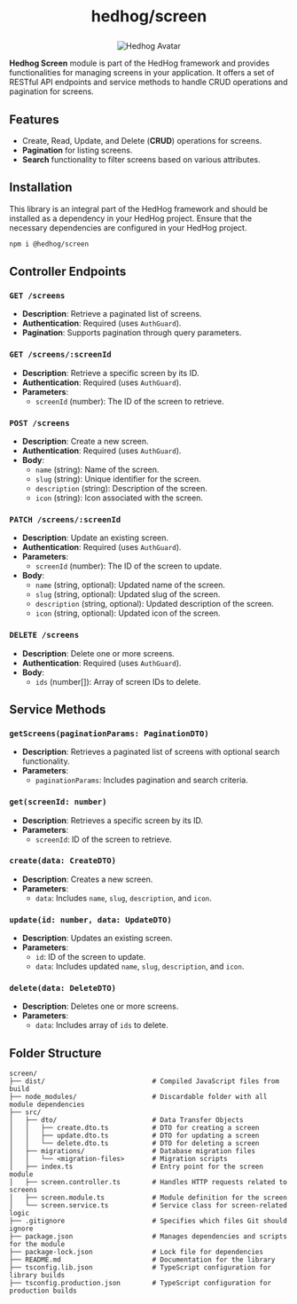 # <p align="center">hedhog/screen</p>

<p align="center">
  <img src="https://avatars.githubusercontent.com/u/177489127?s=200&v=4" alt="Hedhog Avatar" />
</p>

**Hedhog Screen** module is part of the HedHog framework and provides functionalities for managing screens in your application. It offers a set of RESTful API endpoints and service methods to handle CRUD operations and pagination for screens.

## Features

- Create, Read, Update, and Delete (**CRUD**) operations for screens.
- **Pagination** for listing screens.
- **Search** functionality to filter screens based on various attributes.

## Installation

This library is an integral part of the HedHog framework and should be installed as a dependency in your HedHog project. Ensure that the necessary dependencies are configured in your HedHog project.

```bash
npm i @hedhog/screen
```

## Controller Endpoints

### `GET /screens`

- **Description**: Retrieve a paginated list of screens.
- **Authentication**: Required (uses `AuthGuard`).
- **Pagination**: Supports pagination through query parameters.

### `GET /screens/:screenId`

- **Description**: Retrieve a specific screen by its ID.
- **Authentication**: Required (uses `AuthGuard`).
- **Parameters**:
  - `screenId` (number): The ID of the screen to retrieve.

### `POST /screens`

- **Description**: Create a new screen.
- **Authentication**: Required (uses `AuthGuard`).
- **Body**:
  - `name` (string): Name of the screen.
  - `slug` (string): Unique identifier for the screen.
  - `description` (string): Description of the screen.
  - `icon` (string): Icon associated with the screen.

### `PATCH /screens/:screenId`

- **Description**: Update an existing screen.
- **Authentication**: Required (uses `AuthGuard`).
- **Parameters**:
  - `screenId` (number): The ID of the screen to update.
- **Body**:
  - `name` (string, optional): Updated name of the screen.
  - `slug` (string, optional): Updated slug of the screen.
  - `description` (string, optional): Updated description of the screen.
  - `icon` (string, optional): Updated icon of the screen.

### `DELETE /screens`

- **Description**: Delete one or more screens.
- **Authentication**: Required (uses `AuthGuard`).
- **Body**:
  - `ids` (number[]): Array of screen IDs to delete.

## Service Methods

### `getScreens(paginationParams: PaginationDTO)`

- **Description**: Retrieves a paginated list of screens with optional search functionality.
- **Parameters**:
  - `paginationParams`: Includes pagination and search criteria.

### `get(screenId: number)`

- **Description**: Retrieves a specific screen by its ID.
- **Parameters**:
  - `screenId`: ID of the screen to retrieve.

### `create(data: CreateDTO)`

- **Description**: Creates a new screen.
- **Parameters**:
  - `data`: Includes `name`, `slug`, `description`, and `icon`.

### `update(id: number, data: UpdateDTO)`

- **Description**: Updates an existing screen.
- **Parameters**:
  - `id`: ID of the screen to update.
  - `data`: Includes updated `name`, `slug`, `description`, and `icon`.

### `delete(data: DeleteDTO)`

- **Description**: Deletes one or more screens.
- **Parameters**:
  - `data`: Includes array of `ids` to delete.

## Folder Structure

```plaintext
screen/
├── dist/                           # Compiled JavaScript files from build
├── node_modules/                   # Discardable folder with all module dependencies
├── src/
│   ├── dto/                        # Data Transfer Objects
│   │   ├── create.dto.ts           # DTO for creating a screen
│   │   ├── update.dto.ts           # DTO for updating a screen
│   │   └── delete.dto.ts           # DTO for deleting a screen
│   ├── migrations/                 # Database migration files
│   │   └── <migration-files>       # Migration scripts
│   ├── index.ts                    # Entry point for the screen module
│   ├── screen.controller.ts        # Handles HTTP requests related to screens
│   ├── screen.module.ts            # Module definition for the screen
│   └── screen.service.ts           # Service class for screen-related logic
├── .gitignore                      # Specifies which files Git should ignore
├── package.json                    # Manages dependencies and scripts for the module
├── package-lock.json               # Lock file for dependencies
├── README.md                       # Documentation for the library
├── tsconfig.lib.json               # TypeScript configuration for library builds
├── tsconfig.production.json        # TypeScript configuration for production builds
```
